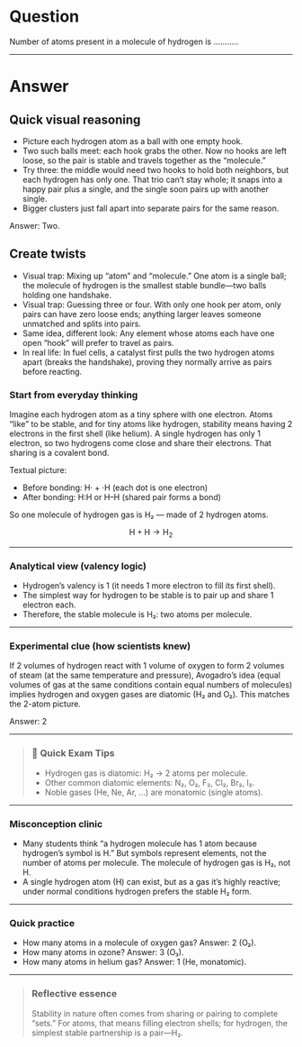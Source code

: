 # Question
Number of atoms present in a molecule of hydrogen is ...........

---
# Answer

## Quick visual reasoning
- Picture each hydrogen atom as a ball with one empty hook.
- Two such balls meet: each hook grabs the other. Now no hooks are left loose, so the pair is stable and travels together as the “molecule.”
- Try three: the middle would need two hooks to hold both neighbors, but each hydrogen has only one. That trio can’t stay whole; it snaps into a happy pair plus a single, and the single soon pairs up with another single.
- Bigger clusters just fall apart into separate pairs for the same reason.

Answer: Two.

## Create twists
- Visual trap: Mixing up “atom” and “molecule.” One atom is a single ball; the molecule of hydrogen is the smallest stable bundle—two balls holding one handshake.
- Visual trap: Guessing three or four. With only one hook per atom, only pairs can have zero loose ends; anything larger leaves someone unmatched and splits into pairs.
- Same idea, different look: Any element whose atoms each have one open “hook” will prefer to travel as pairs.
- In real life: In fuel cells, a catalyst first pulls the two hydrogen atoms apart (breaks the handshake), proving they normally arrive as pairs before reacting.

### Start from everyday thinking

Imagine each hydrogen atom as a tiny sphere with one electron. Atoms “like” to be stable, and for tiny atoms like hydrogen, stability means having 2 electrons in the first shell (like helium). A single hydrogen has only 1 electron, so two hydrogens come close and share their electrons. That sharing is a covalent bond.

Textual picture:
- Before bonding: H· + ·H  (each dot is one electron)
- After bonding: H:H or H–H  (shared pair forms a bond)

So one molecule of hydrogen gas is H₂ — made of 2 hydrogen atoms.

```math
\text{H} + \text{H} \longrightarrow \text{H}_2
```

---

### Analytical view (valency logic)

- Hydrogen’s valency is 1 (it needs 1 more electron to fill its first shell).
- The simplest way for hydrogen to be stable is to pair up and share 1 electron each.
- Therefore, the stable molecule is H₂: two atoms per molecule.

---

### Experimental clue (how scientists knew)

If 2 volumes of hydrogen react with 1 volume of oxygen to form 2 volumes of steam (at the same temperature and pressure), Avogadro’s idea (equal volumes of gas at the same conditions contain equal numbers of molecules) implies hydrogen and oxygen gases are diatomic (H₂ and O₂). This matches the 2-atom picture.

Answer: 2

---

> ### 🧠 Quick Exam Tips
> - Hydrogen gas is diatomic: H₂ → 2 atoms per molecule.
> - Other common diatomic elements: N₂, O₂, F₂, Cl₂, Br₂, I₂.
> - Noble gases (He, Ne, Ar, …) are monatomic (single atoms).

---

### Misconception clinic
- Many students think “a hydrogen molecule has 1 atom because hydrogen’s symbol is H.” But symbols represent elements, not the number of atoms per molecule. The molecule of hydrogen gas is H₂, not H.
- A single hydrogen atom (H) can exist, but as a gas it’s highly reactive; under normal conditions hydrogen prefers the stable H₂ form.

---

### Quick practice
- How many atoms in a molecule of oxygen gas? Answer: 2 (O₂).
- How many atoms in ozone? Answer: 3 (O₃).
- How many atoms in helium gas? Answer: 1 (He, monatomic).

---

> ### Reflective essence
> Stability in nature often comes from sharing or pairing to complete “sets.” For atoms, that means filling electron shells; for hydrogen, the simplest stable partnership is a pair—H₂.